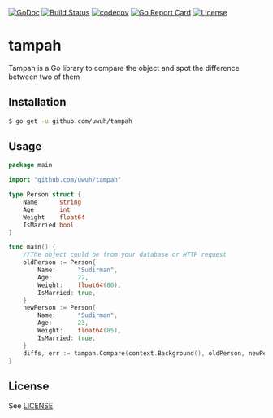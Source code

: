 [![GoDoc](https://godoc.org/github.com/uwuh/tampah?status.svg)](https://godoc.org/github.com/uwuh/tampah)
[![Build Status](https://travis-ci.org/uwuh/tampah.svg?branch=master)](https://travis-ci.org/uwuh/tampah)
[![codecov](https://codecov.io/gh/uwuh/tampah/branch/master/graph/badge.svg)](https://codecov.io/gh/uwuh/tampah)
[![Go Report Card](https://goreportcard.com/badge/github.com/uwuh/tampah)](https://goreportcard.com/report/github.com/uwuh/tampah)
[![License](https://img.shields.io/badge/license-MIT-blue.svg)](LICENSE)

# tampah
Tampah is a Go library to compare the object and spot the difference between two of them

## Installation
```sh
$ go get -u github.com/uwuh/tampah
```

## Usage
```go
package main

import "github.com/uwuh/tampah"

type Person struct {
	Name      string
	Age       int
	Weight    float64
	IsMarried bool
}

func main() {
	//The object could be from your database or HTTP request
	oldPerson := Person{
		Name:      "Sudirman",
		Age:       22,
		Weight:    float64(80),
		IsMarried: true,
	}
	newPerson := Person{
		Name:      "Sudirman",
		Age:       23,
		Weight:    float64(85),
		IsMarried: true,
	}
	diffs, err := tampah.Compare(context.Background(), oldPerson, newPerson)
}

```

## License
See [LICENSE](LICENSE)
